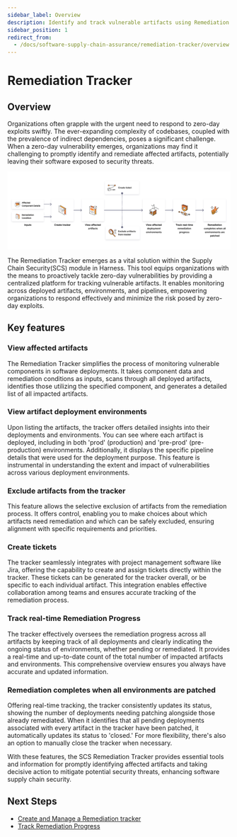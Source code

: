 ```yaml
---
sidebar_label: Overview
description: Identify and track vulnerable artifacts using Remediation tracker.
sidebar_position: 1
redirect_from:
  - /docs/software-supply-chain-assurance/remediation-tracker/overview
---
```


# Remediation Tracker

## Overview
Organizations often grapple with the urgent need to respond to zero-day exploits swiftly. The ever-expanding complexity of codebases, coupled with the prevalence of indirect dependencies, poses a significant challenge. When a zero-day vulnerability emerges, organizations may find it challenging to promptly identify and remediate affected artifacts, potentially leaving their software exposed to security threats.


![Overview of Remediation Tracker](./static/overview-remediation-tracker.png "Overview of Remediation Tracker")


The Remediation Tracker emerges as a vital solution within the Supply Chain Security(SCS) module in Harness. This tool equips organizations with the means to proactively tackle zero-day vulnerabilities by providing a centralized platform for tracking vulnerable artifacts. It enables monitoring across deployed artifacts, environments, and pipelines, empowering organizations to respond effectively and minimize the risk posed by zero-day exploits.


## Key features


### View affected artifacts

The Remediation Tracker simplifies the process of monitoring vulnerable components in software deployments. It takes component data and remediation conditions as inputs, scans through all deployed artifacts, identifies those utilizing the specified component, and generates a detailed list of all impacted artifacts.


### View artifact deployment environments

Upon listing the artifacts, the tracker offers detailed insights into their deployments and environments. You can see where each artifact is deployed, including in both 'prod' (production) and 'pre-prod' (pre-production) environments. Additionally, it displays the specific pipeline details that were used for the deployment purpose. This feature is instrumental in understanding the extent and impact of vulnerabilities across various deployment environments.


### Exclude artifacts from the tracker

This feature allows the selective exclusion of artifacts from the remediation process. It offers control, enabling you to make choices about which artifacts need remediation and which can be safely excluded, ensuring alignment with specific requirements and priorities.


### Create tickets

The tracker seamlessly integrates with project management software like Jira, offering the capability to create and assign tickets directly within the tracker. These tickets can be generated for the tracker overall, or be specific to each individual artifact. This integration enables effective collaboration among teams and ensures accurate tracking of the remediation process.


### Track real-time Remediation Progress

The tracker effectively oversees the remediation progress across all artifacts by keeping track of all deployments and clearly indicating the ongoing status of environments, whether pending or remediated. It provides a real-time and up-to-date count of the total number of impacted artifacts and environments. This comprehensive overview ensures you always have accurate and updated information.


### Remediation completes when all environments are patched

Offering real-time tracking, the tracker consistently updates its status, showing the number of deployments needing patching alongside those already remediated. When it identifies that all pending deployments associated with every artifact in the tracker have been patched, it automatically updates its status to 'closed.' For more flexibility, there's also an option to manually close the tracker when necessary.

With these features, the SCS Remediation Tracker provides essential tools and information for promptly identifying affected artifacts and taking decisive action to mitigate potential security threats, enhancing software supply chain security.


## Next Steps

* [Create and Manage a Remediation tracker](./create-remediation-tracker)
* [Track Remediation Progress](./track-remediation-progress)